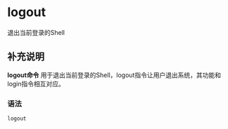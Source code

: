 #  logout

退出当前登录的Shell

##  补充说明

**logout命令** 用于退出当前登录的Shell，logout指令让用户退出系统，其功能和login指令相互对应。

###  语法

    
    
    logout
    

